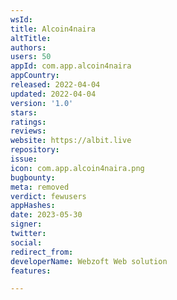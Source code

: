 ```yaml
---
wsId: 
title: Alcoin4naira
altTitle: 
authors: 
users: 50
appId: com.app.alcoin4naira
appCountry: 
released: 2022-04-04
updated: 2022-04-04
version: '1.0'
stars: 
ratings: 
reviews: 
website: https://albit.live
repository: 
issue: 
icon: com.app.alcoin4naira.png
bugbounty: 
meta: removed
verdict: fewusers
appHashes: 
date: 2023-05-30
signer: 
twitter: 
social: 
redirect_from: 
developerName: Webzoft Web solution
features: 

---
```


